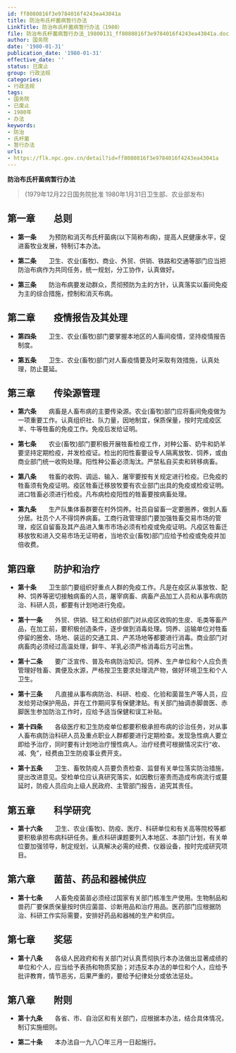 ```yaml
---
id: ff8080816f3e9784016f4243ea43041a
title: 防治布氏杆菌病暂行办法
LinkTitle: 防治布氏杆菌病暂行办法（1980）
file: 防治布氏杆菌病暂行办法_19800131_ff8080816f3e9784016f4243ea43041a.docx
author: 国务院
date: '1980-01-31'
publication_date: '1980-01-31'
effective_date: ''
status: 已废止
group: 行政法规
categories:
- 行政法规
tags:
- 国务院
- 已废止
- 1980年
- 办法
keywords:
- 防治
- 氏杆菌
- 暂行办法
urls:
- https://flk.npc.gov.cn/detail?id=ff8080816f3e9784016f4243ea43041a
---
```


**防治布氏杆菌病暂行办法**

> (1979年12月22日国务院批准 1980年1月31日卫生部、农业部发布)

## 第一章　　总则

- **第一条**　　为预防和消灭布氏杆菌病(以下简称布病)，提高人民健康水平，促进畜牧业发展，特制订本办法。

- **第二条**　　卫生、农业(畜牧)、商业、外贸、供销、铁路和交通等部门应当把防治布病作为共同任务，统一规划，分工协作，认真做好。

- **第三条**　　防治布病要发动群众，贯彻预防为主的方针，认真落实以畜间免疫为主的综合措施，控制和消灭布病。

## 第二章　　疫情报告及其处理

- **第四条**　　卫生、农业(畜牧)部门要掌握本地区的人畜间疫情，坚持疫情报告制度。

- **第五条**　　卫生、农业(畜牧)部门对人畜疫情要及时采取有效措施，认真处理，防止蔓延。

## 第三章　　传染源管理

- **第六条**　　病畜是人畜布病的主要传染源。农业(畜牧)部门应将畜间免疫做为一项重要工作。认真组织社、队力量，因地制宜，保质保量，按时完成疫区羊、牛等牲畜的免疫工作。免疫后发给证明。

- **第七条**　　农业(畜牧)部门要积极开展牲畜检疫工作，对种公畜、奶牛和奶羊要坚持定期检疫，并发检疫证。检出的阳性畜要设专人隔离放牧、饲养，或由商业部门统一收购处理。阳性种公畜必须淘汰。严禁私自买卖和转移病畜。

- **第八条**　　牲畜的收购、调运、输入、屠宰要按有关规定进行检疫。已免疫的牲畜须有免疫证明。疫区牲畜迁移放牧要有农业部门出具的免疫或检疫证明。进口牲畜必须进行检疫。凡布病检疫阳性的牲畜要按病畜处理。

- **第九条**　　生产队集体畜群要在村外饲养。社员自留畜一定要圈养，做到人畜分居。社员个人不得饲养病畜。工商行政管理部门要加强牲畜交易市场的管理，疫区自留畜及其产品进入集市市场必须有检疫或免疫证明。凡疫区牲畜迁移放牧和进入交易市场无证明者，当地农业(畜牧)部门应给予检疫或免疫并加倍收费。

## 第四章　　防护和治疗

- **第十条**　　卫生部门要组织好重点人群的免疫工作。凡是在疫区从事放牧、配种、饲养等密切接触病畜的人员，屠宰病畜、病畜产品加工人员和从事布病防治、科研人员，都要有计划地进行免疫。

- **第十一条**　　外贸、供销、轻工和纺织部门对从疫区收购的生皮、毛类等畜产品，在加工前，要积极创造条件，逐步做到消毒处理。饲养、运输单位对牲畜停留的圈舍、场地、装运的交通工具、产羔场地等都要进行消毒。商业部门对病畜肉必须经过高温处理，鲜牛、羊乳必须严格消毒后方可出售。

- **第十二条**　　要广泛宣传、普及布病防治知识。饲养、生产单位和个人应负责管理好牲畜、粪便及水源，严格按卫生要求处理流产物，做好环境卫生和个人卫生。

- **第十三条**　　凡直接从事布病防治、科研、检疫、化验和菌苗生产等人员，应发给劳动保护用品，并在工作期间享有保健津贴。有关部门抽调赤脚兽医、赤脚医生参加防治工作时，应给予适当保健和误工补贴。

- **第十四条**　　各级医疗和卫生防疫单位都要积极承担布病的诊治任务，对从事人畜布病防治科研人员及重点职业人群都要进行定期检查。发现急性病人要立即给予治疗，同时要有计划地治疗慢性病人。治疗经费可根据情况实行“收、减、免”，经费由卫生防疫事业费开支。

- **第十五条**　　卫生、畜牧防疫人员要负责检查、监督有关单位落实防治措施，提出改进意见。受检单位应认真研究落实，如因敷衍塞责而造成布病流行或蔓延时，防疫人员应向上级人民政府、主管部门报告，追究其责任。

## 第五章　　科学研究

- **第十六条**　　卫生、农业(畜牧)、防疫、医疗、科研单位和有关高等院校等都要积极承担布病科研任务。重点科研课题要列入本地区、本部门计划，有关单位要加强领导，制定规划，认真解决必需的经费、仪器设备，按时完成研究项目。

## 第六章　　菌苗、药品和器械供应

- **第十七条**　　人畜免疫菌苗必须经过国家有关部门核准生产使用。生物制品和兽药厂要保质保量按时供应菌苗、诊断用品和治疗用品。医药部门应根据防治、科研工作实际需要，安排好药品和器械的生产和供应。

## 第七章　　奖惩

- **第十八条**　　各级人民政府和有关部门对认真贯彻执行本办法做出显著成绩的单位和个人，应当给予表扬和物质奖励；对违反本办法的单位和个人，应给予批评教育，情节恶劣，后果严重的，要给予纪律处分或依法惩处。

## 第八章　　附则

- **第十九条**　　各省、市、自治区和有关部门，应根据本办法，结合具体情况，制订实施细则。

- **第二十条**　　本办法自一九八〇年三月一日起施行。
